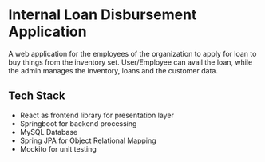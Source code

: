 # Internal Loan Disbursement Application

A web application for the employees of the organization to apply for loan to buy things from the inventory set. User/Employee can avail the loan, while the admin manages the inventory, loans and the customer data. 

## Tech Stack
- React as frontend library for presentation layer
- Springboot for backend processing
- MySQL Database
- Spring JPA for Object Relational Mapping
- Mockito for unit testing
